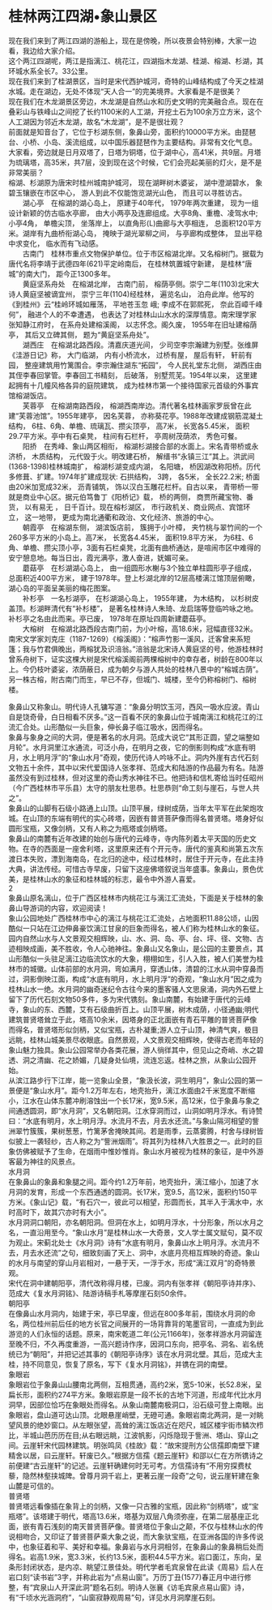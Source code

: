 # 桂林两江四湖•象山景区  
现在我们来到了两江四湖的游船上，现在是傍晚，所以夜景会特别棒，大家一边看，我边给大家介绍。  
这个两江四湖呢，两江是指漓江、桃花江，四湖指木龙湖、桂湖、榕湖、杉湖，其环城水系全长7。33公里。  
现在我们来到了桂湖景区，当时是宋代西护城河，奇特的山峰结构成了今天之桂湖水城。走在湖边，无处不体现“天人合一”的完美境界。大家看是不是很美？  
现在我们在木龙湖景区旁边，木龙湖是自然山水和历史文明的完美融合点。现在在叠彩山与铁峰山之间挖了长约1100米的人工湖，开挖土石为100余万立方米，这个人工湖因为邻近木龙湖，故名“木龙湖”，是不是很壮观？  
前面就是知音台了，它位于杉湖东侧，象鼻山旁，面积约10000平方米。由琵琶台、小桥、小岛、溪流组成，以中国乐器琵琶作为主要结构。非常有文化气息。  
大家看，旁边就是日月双塔了，日塔为铜塔，位于湖中心，高41米，共9层。月塔为琉璃塔，高35米，共7层，没到现在这个时候，它们会亮起美丽的灯火，是不是非常美丽？  
榕湖、杉湖原为唐宋时桂州城南护城河， 现在湖畔树木婆娑， 湖中澄湖碧水， 象碧玉镶嵌在市区中心， 游人到此不仅能饱览湖光山色， 而且可以寻胜访古。  
　　湖心亭　在榕湖的湖心岛上， 原建于40年代， 1979年两次重建， 现为一组设计新颖的仿古临水亭廊， 由大小两亭及连廊组成。大亭8角、重檐、凌驾水中; 小亭4角， 单檐尖顶， 坐落岸上， 以直角形(L)曲廊与大亭相连， 总面积120平方米。湖岸有九曲桥衔湖心岛， 掩映于湖光翠柳之间， 与亭廊构成整体， 显出平稳中求变化， 临水而有飞动感。  
　　古南门　桂林市重点文物保护单位。位于市区榕湖北岸。又名榕树门。据载为唐代名将李靖于武德四年(621)平定岭南后， 在桂林筑置城守新建， 是桂林“唐城”的南大门， 距今正1300多年。  
　　黄庭坚系舟处　在榕湖北岸， 古南门前， 榕荫亭侧。崇宁二年(1103)北宋大诗人黄庭坚被谪宜州， 崇宁三年(1104)经桂林， 遍览名山， 泊舟此岸。他写的《到桂州》云“桂岭环城如雁荡， 平地苍玉忽 峨; 李成不在郭熙死， 奈此百嶂千峰何”， 融进个人的不幸遭遇， 也表达了对桂林山山水水的深厚情意。南宋理学家张知静江府时， 在系舟处建榕溪阁， 以志怀念。阁久废， 1955年在旧址建榕荫亭， 其后又立碑其侧， 题为“黄庭坚系舟处”。  
　　湖西庄　在榕湖北路西段。清嘉庆道光间， 少司空李宗瀚建为别墅。张维屏《洼游日记》称， 大门临湖， 内有小桥流水， 过桥有屋， 屋后有轩， 轩前有园， 整座建筑用竹篱围合。李宗瀚住湖东“拓园”， 今人民礼堂东北侧， 湖西庄由其侄李春回掌管。李春回工书精刻， 后破落， 别墅荒芜。1954年以来， 这里建起拥有十几幢风格各异的庭院建筑， 成为桂林市第一个接待国家元首级的外事宾馆榕湖饭店。  
　　芙蓉亭　在榕湖南路西段， 榕湖西南岸边。清代著名桂林画家罗辰曾在此建“芙蓉池馆”。1955年建亭， 因名芙蓉， 亦称葵花亭。1988年改建成钢筋混凝土结构， 6柱、6角、单檐、琉璃瓦、攒尖顶亭， 高7米， 长宽各5.45米， 面积29.7平方米。亭中有石桌凳， 柱间有石栏杆， 亭周树茂荫浓， 秀色可餐。  
　　阳挢　在秀峰、象山两区相衔， 榕湖杉湖接合部的水面上。宋名青带桥或永济桥， 木质结构， 元代毁于火。明改建石桥， 解缙书“永镇三江”其上。洪武间(1368-1398)桂林城南扩， 榕湖杉湖变成内湖， 名阳塘， 桥因湖改称阳桥。历代多修葺、扩建。1974年扩建成现状: 石拱结构， 3跨， 各5米， 全长22.2米; 桥面由20米加宽成32米， 沥青铺筑， 饰以汉白玉雕花栏杆。自古以来， 青带桥一带就是商业中心区。据元伯笃鲁丁《阳桥记》载， 桥的两侧， 商贾所藏宝物、番货， 以有易无 ， 日千百计。现在榕杉湖区， 市行政机关、商业网点、宾馆环立， 这一地带， 更成为南北通衢和政治、文化经济、旅游的中心。  
　　朝霞亭　在榕湖东侧， 湖滨饭店前， 簇拥于小叶樟， 夹竹桃与翠竹间的一个260多平方米的小岛上。高7米， 长宽各4.45米， 面积19.8平方米， 为6柱、6角、单檐、攒尖顶小亭，3面有石栏桌凳，北面有曲桥通达，是喧闹市区中难得的安宁憩息地。每当日出，霞光满亭，激人奋进，妩媚可亲。  
　　蘑菇亭　在杉湖湖心岛上， 由一组圆形水榭与3个独立单柱圆形亭子组成， 总面积近400平方米， 建于1978年。登上杉湖北岸的12层高楼漓江馆顶层俯瞰， 湖心岛的平面呈美丽的梅花图案。  
　　补杉亭　一名杉湖亭， 在杉湖湖心岛上， 1955年建， 为木结构， 以杉树皮盖顶。杉湖畔清代有“补杉楼”， 是著名桂林诗人朱琦、龙启瑞等登临吟咏之地。补杉亭之名由此而来。亭已废， 1978年在原址四周新建蘑菇亭。  
　　大榕树　在榕湖北路西段古南门前，为小叶榕，高18.6米，冠幅直径32米。南宋文学家刘克庄（1187-1269）《榕溪阁》：“榕声竹影一溪风，迁客曾来系短篷；我与竹君俱晚出，两榕犹及识涪翁。”涪翁是北宋诗人黄庭坚的号，他游桂林时曾系舟树下，证实这棵大树是宋代榕溪阁前两棵榕树中的幸存者，树龄在800年以上。今仍枝叶婆娑，浓荫蔽日，成为朝夕与游人共处的桂林八景中的“榕城古荫”。另一株古榕，附古南门而生，早已不存，但城门、城楼，至今仍称榕树门、榕树楼。  

象鼻山又称象山。明代诗人孔镛写道：“象鼻分明饮玉河，西风一吸水应波。青山自是饶奇骨，白日相看不厌多。”这一百看不厌的象鼻山位于城南漓江和桃花江的江流汇合处。山形酷似一头巨象，伸长鼻子临江吸水，因而得名。  
  象鼻与象身之间的大洞，便是著名的水月洞。范成大说它“其形正圆，望之端整如月轮”。水月洞里江水通流，可泛小舟，在明月之夜，它的倒影则构成“水底有明月，水上明月浮”的“象山水月”奇观，使历代诗人吟咏不止。洞内外崖有古代石刻文物五十余件，其中以宋代爱国诗人张孝祥、范成大和陆游的作品最为有名。陆游虽然没有到过桂林，但对这里的奇山秀水神往不已。他把诗和信札寄给当时任昭州（今广西桂林市平乐县）太守的朋友杜思恭。杜思恭则“命工刻与崖石，与世人共之”。  
  象鼻山的山脚有石级小路通上山顶。山顶平展，绿树成荫，当年太平军在此架炮攻城。在山顶的东端有明代的实心砖塔，因嵌有普贤菩萨像而得名普贤塔。塔身好似圆形宝瓶，又像剑柄，又有人称之为瓶塔或剑柄塔。  
  象鼻山的南麓有近年改建的始创与唐代的云峰寺，寺内陈列着太平天国的历史文物。在寺的西面是一座舍利塔，这里原来还有个开元寺。唐代的鉴真和尚第五次东渡日本失败，漂到海南岛，在北归的途中，经过桂林时，居住于开元寺，在此主持大典，讲法传经。可惜古寺早废，只留下这座佛塔叙说当年盛事。象鼻山，景色优美，是桂林山水的象征和桂林城的标志，最令中外游人喜爱。  
2  
象鼻山原名漓山，位于广西区桂林市内桃花江与漓江汇流处，下面是关于桂林的象鼻山导游词的内容，欢迎阅读！  
象山公园地处广西桂林市中心的漓江与桃花江汇流处，占地面积11.88公顷，山因酷似一只站在江边伸鼻豪饮漓江甘泉的巨象而得名，被人们称为桂林山水的象征。园内自然山水与人文景观交相辉映，山、水、洞、岛、亭、台、坪、径、文物、古迹相映成画，美不胜收，令人心驰神往。象鼻山又名象山，是公园的主要景点，其山形酷似一头驻足漓江边临流饮水的大象，栩栩如生，引人入胜，被人们美誉为桂林市的城徽。山体前部的水月洞，弯如满月，穿透山体，清碧的江水从洞中穿鼻而过，洞影倒映江面，构成“水底有明月，水上明月浮”的奇观，“象山水月”因之成为桂林山水一绝。水月洞的幽奇迷纪令古往今来的墨客骚人文思泉涌，洞内外石壁上留下了历代石刻文物50多件，多为宋代镌刻。象山南麓，有始建于唐代的云峰寺，象山的东、西麓，艾有石级曲折百上。山顶平展，树木成荫，小径通幽;明代建筑普贤塔耸立于此，塔高10余米，因塔身的正北面嵌有青石平雕的普贤菩萨像而得名，普贤塔形似剑柄，又似宝瓶，古朴凝重;游人立于山顶，神清气爽，极目远眺，桂林山城美景尽收眼底。自然景观，人文景观交相辉映，使得古老而年轻的象山魅力独具。象山公园常举办各类花展，游人徜徉其中，但见山之奇峭、水之碧透、洞之清幽、花之娇媚，几疑身处仙境，流连忘返。桂林之旅，从象山公园开始。  
从滨江路步行下江岸，能一览象山全景，“象汲长波，洞生明月”，象山公园的第一景便是“象山水月”。距今1.2万年左右，地壳抬升，漓江水面由2千米宽度不断缩小，江水在山体东麓冲刷溶蚀出一个长17米，宽9.5米，高12米，位于象鼻与象之间通透圆洞，即“水月洞”，又名朝阳洞。江水穿洞而过，山洞如明月浮水。有诗赞曰：“水底有明月，水上明月浮。水流月不去，月去水还流。”与象山隔河相望的訾洲翠竹簇簇，果树葱葱，竹篱茅舍掩映其间。若是雨季，云蒸雾腾，村舍与绿树皆似披上一袭轻纱，古人称之为“訾洲烟雨”。将其列为桂林八大胜景之一。此时的巨象仿佛被赋予了生命，在烟雨中惟妙惟肖。象山水月被视为桂林的象征，是中外游客最为神往的风景点。  
水月洞  
在象鼻山的象鼻和象腿之间。距今约1.2万年前，地壳抬升，漓江缩小，加速了水月洞的发育，形成一个东西通透的圆洞。长17米，宽9.5，高12米，面积约150平方米。《象山记》载，“有石穴一，彼此可以相望，形圆而长，其半入于漓水中，水时高时下，故其穴亦时有大小”。  
水月洞洞口朝阳，亦名朝阳洞。但洞在水上，如明月浮水，十分形象，所以水月之名，一直沿用至今。“象山水月”是桂林山水一大奇景，文人学士属文赋句，莫不叹为观止。宋蓟北处士《水月洞》诗有“水底有明月，象鼻山水上明月浮。水流月不去，月去水还流”之句，细致刻画了天上、洞中，水底月亮相互辉映的奇迹。象山的水月与南望的穿山月岩相对，一悬于天，一浮于水，形成“漓江双月”的奇特景观。  
宋代在洞中建朝阳亭，清代改称得月楼，已废。洞内有张孝祥《朝阳亭诗并序》、范成大《复水月洞铭》、陆游诗稿手札等摩崖石刻50余件。  
朝阳亭  
在像鼻山水月洞内，始建于宋，亭已早废，但远在800多年前，围绕水月洞的命名，两位桂州前后任的地方长官之间展开的一场背靠背的笔墨官司，一直成为到此游览的人们永恒的话题。原来，南宋乾道二年(公元1166年)，张孝祥游水月洞留连至晚不归，不久再度重游，一高兴题诗作序，因洞口东向，把亭名、洞名、岩名统统已为“朝阳”，并把记述其事的《朝阳亭诗序》该在水月洞北壁。其后，范成大主桂，持不同意见，恢复了原名，写下《复水月洞铭》，并镌在洞的南壁。  
象眼岩  
象眼岩位于象鼻山山腰南北两侧，互相贯通，高约2米，宽5-10米，长52.8米，呈扁长形，面积约274平方米。象眼岩原是一段不长的古地下河道，形成年代比水月洞早，因部位恰巧在象眼处而得名。从象山南麓南极洞口，沿石级可登上南眼。出象眼岩，盘山道可达山顶。北眼悬崖峭壁，无磴可通。象眼岩南北两洞，是一对眺望风景的绝妙窗口。从左眼张望，高耸的漓江饭店近在咫尺，城区楼宇街市鳞次栉比，半城山芭历历在目;从右眼远眺，江波帆影，闪烁隐现于訾洲、塔山、穿山之间。云崖轩宋代园林建筑。明张鸣凤《桂故》载：“故宋提刑方公信孺即南壁下建精舍以居，曰云崖轩。轩废已久。”根据方信孺《题云崖轩》和邵以仁在方所镌诗之前便建“古云崖轩”的记述。云崖轩确建何时无可考。方信孺诗有“不用穷探费杖藜，隐然林壑挟城陴。曾尊月洞千岩上，更著云崖一段奇”之句，说云崖轩建在象山麓是可信的。  
普贤塔  
普贤塔远看像插在象背上的剑柄，又像一只古雅的宝瓶，因此称“剑柄塔”，或“宝瓶塔”。该塔建于明代，塔高13.6米，塔基为双层八角须弥座，在第二层基座正北面，嵌有青石浅刻的南天普贤菩萨像。普贤塔位于象山之颠，不仅与桂林山水的传说相吻合，又印证了普贤菩萨乘大象之说，而大象驮宝瓶，在亚洲各国的许多传说中，也象征着和平、美好和幸福。象鼻岩与水月洞相邻，在象鼻山的象鼻稍后处而得名。岩高1.9米，宽3.3米，长约13.5米，面积44.5平方米。岩口面江，东向，呈条形封闭状态，是内凉、眺望江景佳处。明代学者毛宾泉曾在此读《周易》后人在岩口刻“读书岩”3字，并称此岩为“点易山窗”。万历丁丑(1577)春正月中进行修整，有“宾泉山人开深此洞”题名石刻。明诗人张襄《访毛宾泉点易山窗》诗，有“千顷水光涵洞府”，“山窗寂静观周易”句，详见水月洞摩崖石刻。  
